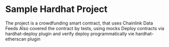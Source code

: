 # Sample Hardhat Project

The project is a crowdfunding smart contract, that uses Chainlink Data Feeds
Also covered the contract by tests, using mocks
Deploy contracts via hardhat-deploy plugin and verify deploy programmatically vie hardhat-etherscan plugin
